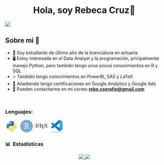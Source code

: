 <div id = "header" align = "center">
<h1 align="center">Hola, soy Rebeca Cruz👋</h1>
</div>
<img src="https://media.tenor.com/FhUWPQ-ByIsAAAAC/%EB%A1%9C%EC%A0%9C-blackpink.gif">


## Sobre mi 👀

- 📖 Soy estudiante de último año de la licenciatura en actuaría
- 🖥️ Estoy interesada en el Data Analyst y la programación, pricipalmente manejo Python, pero también tengo unos pocos conocimientos en R y SQL
- ⭐ También tengo conocimientos en PowerBI, SAS y LaTeX
- 🔎 Añadiendo tengo certificaciones en Google Analytics y Google Ads
- 📩 Pueden contactarme en mi correo **rebe.cserafin@gmail.com**
<br>

<div align="left">
    <h3> Lenguajes:</h3>
    <div>
        <img src= "https://github.com/devicons/devicon/blob/master/icons/python/python-original.svg" title="Python" **alt="Python" width="40" height="40"/>&nbsp;
        <img src="https://github.com/devicons/devicon/blob/master/icons/rstudio/rstudio-original.svg" title="R studio"  alt="R studio" width="40" height="40"/>&nbsp;
        <img src="https://github.com/devicons/devicon/blob/master/icons/latex/latex-original.svg" title="LaTeX"  alt="LaTeX" width="40" height="40"/>&nbsp;
        <img src="https://github.com/devicons/devicon/blob/master/icons/vscode/vscode-original-wordmark.svg" title="VScode"  alt="VS code" width="40" height="40"/>&nbsp;
      </div>
</div>


### 📊 &nbsp;Estadísticas

<p align="center">
<a href="https://github.com/ArisGuimera">
  <img height="180em" src="https://github-readme-stats-eight-theta.vercel.app/api?username=RebecaCSe&show_icons=true&theme=algolia&include_all_commits=true&count_private=true"/>
  <img height="180em" src="https://github-readme-stats-eight-theta.vercel.app/api/top-langs/?username=RebecaCSe&layout=compact&langs_count=8&theme=algolia"/>
</a>
</p>

